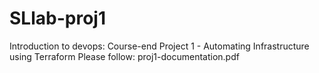 # SLlab-proj1
Introduction to devops: Course-end Project 1 - Automating Infrastructure using Terraform
Please follow:
proj1-documentation.pdf
